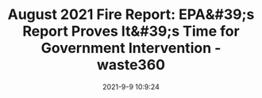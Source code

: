 ---
"title": "August 2021 Fire Report: EPA&amp;#39;s Report Proves It&amp;#39;s Time for Government Intervention - waste360"
"date": "2021-9-9 10:9:24"
"feed_name": "GOOGLENEWSINDUSTRIAL"
"feed_website": "https://news.google.com/search?q=industrial%2Bincident&hl=en-US&gl=US&ceid=US:en"
"feed_rss": "https://news.google.com/rss/search?q=industrial%2Bincident&hl=en-US&gl=US&ceid=US:en"
"link": "https://www.waste360.com/legislation-regulation/august-2021-fire-report-epas-report-proves-its-time-government-intervention"
"file": "_posts/2021-1-1-db765adf3cbf22c26240429f44502d4c494a3b50.md"
"accident": "0"
"drilling": "0"
---